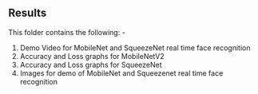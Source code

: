 ## Results
This folder contains the following: -
1. Demo Video for MobileNet and SqueezeNet real time face recognition
2. Accuracy and Loss graphs for MobileNetV2
3. Accuracy and Loss graphs for SqueezeNet
4. Images for demo of MobileNet and Squeezenet real time face recognition
